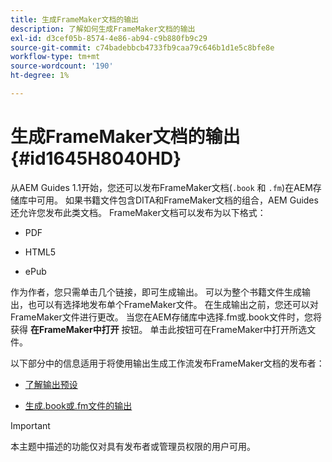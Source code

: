 ```yaml
---
title: 生成FrameMaker文档的输出
description: 了解如何生成FrameMaker文档的输出
exl-id: d3cef05b-8574-4e86-ab94-c9b880fb9c29
source-git-commit: c74badebbcb4733fb9caa79c646b1d1e5c8bfe8e
workflow-type: tm+mt
source-wordcount: '190'
ht-degree: 1%

---
```


# 生成FrameMaker文档的输出 {#id1645H8040HD}

从AEM Guides 1.1开始，您还可以发布FrameMaker文档\(`.book` 和 `.fm`\)在AEM存储库中可用。 如果书籍文件包含DITA和FrameMaker文档的组合，AEM Guides还允许您发布此类文档。 FrameMaker文档可以发布为以下格式：

- PDF

- HTML5

- ePub


作为作者，您只需单击几个链接，即可生成输出。 可以为整个书籍文件生成输出，也可以有选择地发布单个FrameMaker文件。 在生成输出之前，您还可以对FrameMaker文件进行更改。 当您在AEM存储库中选择.fm或.book文件时，您将获得 **在FrameMaker中打开** 按钮。 单击此按钮可在FrameMaker中打开所选文件。

以下部分中的信息适用于将使用输出生成工作流发布FrameMaker文档的发布者：

- [了解输出预设](fm-output-understand-presets.md#)

- [生成.book或.fm文件的输出](fm-output-generate.md#)

>[!IMPORTANT]
>
> 本主题中描述的功能仅对具有发布者或管理员权限的用户可用。


